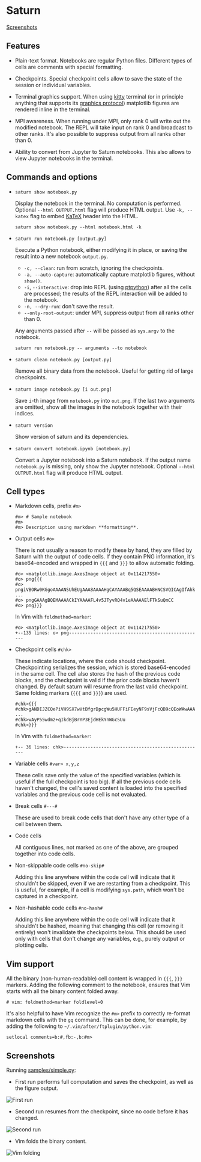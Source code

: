 # Saturn

[Screenshots](#screenshots)

## Features

* Plain-text format. Notebooks are regular Python files. Different types of
  cells are comments with special formatting.

* Checkpoints. Special checkpoint cells allow to save the state of the session
  or individual variables.

* Terminal graphics support. When using
  [kitty](https://sw.kovidgoyal.net/kitty/) terminal (or in principle anything
  that supports its [graphics protocol](https://sw.kovidgoyal.net/kitty/graphics-protocol.html))
  matplotlib figures are rendered inline in the terminal.

* MPI awareness. When running under MPI, only rank 0 will write out the
  modified notebook. The REPL will take input on rank 0 and broadcast to other
  ranks. It's also possible to suppress output from all ranks other than 0.

* Ability to convert from Jupyter to Saturn notebooks. This also allows to view
  Jupyter notebooks in the terminal.

## Commands and options

* `saturn show notebook.py`

  Display the notebook in the terminal. No computation is performed. Optional
  `--html OUTPUT.html` flag will produce HTML output. Use `-k, --katex` flag to
  embed [KaTeX](https://katex.org/) header into the HTML.

  `saturn show notebook.py --html notebook.html -k`

* `saturn run notebook.py [output.py]`

  Execute a Python notebook, either modifying it in place, or saving the result
  into a new notebook `output.py`.

  * `-c, --clean`: run from scratch, ignoring the checkpoints.
  * `-a, --auto-capture`: automatically capture matplotlib figures, without `show()`.
  * `-i`, `--interactive`:
    drop into REPL (using [ptpython](https://github.com/prompt-toolkit/ptpython))
    after all the cells are processed; the results of the REPL interaction will
    be added to the notebook.
  * `-n, --dry-run`: don't save the result.
  * `--only-root-output`: under MPI, suppress output from all ranks other than 0.

  Any arguments passed after `--` will be passed as `sys.argv` to the notebook.

  `saturn run notebook.py -- arguments --to notebook`

* `saturn clean notebook.py [output.py]`

  Remove all binary data from the notebook. Useful for getting rid of large
  checkpoints.

* `saturn image notebook.py [i out.png]`

  Save `i`-th image from `notebook.py` into `out.png`. If the last two
  arguments are omitted, show all the images in the notebook together with
  their indices.

* `saturn version`

  Show version of saturn and its dependencies.

* `saturn convert notebook.ipynb [notebook.py]`

  Convert a Jupyter notebook into a Saturn notebook. If the output name
  `notebook.py` is missing, only show the Jupyter notebook. Optional
  `--html OUTPUT.html` flag will produce HTML output.


## Cell types

* Markdown cells, prefix `#m>`

  ```
  #m> # Sample notebook
  #m>
  #m> Description using markdown **formatting**.
  ```

* Output cells `#o>`

  There is not usually a reason to modify these by hand, they are filled by
  Saturn with the output of code cells. If they contain PNG information, it's
  base64-encoded and wrapped in `{{{` and `}}}` to allow automatic folding.

  ```
  #o> <matplotlib.image.AxesImage object at 0x114217550>
  #o> png{{{
  #o> pngiVBORw0KGgoAAAANSUhEUgAAA8AAAAHgCAYAAABq5QSEAAAABHNCSVQICAgIfAhkiAAAAAlwSFlzAAAP
  ...
  #o> pngGAAAgBQEMAAAACkIYAAAAFL4v5JTyvRQ4v1eAAAAAElFTkSuQmCC
  #o> png}}}
  ```

  In Vim with `foldmethod=marker`:
  ```
  #o> <matplotlib.image.AxesImage object at 0x114217550>
  +--135 lines: o> png--------------------------------------------------
  ```

* Checkpoint cells `#chk>`

  These indicate locations, where the code should checkpoint. Checkpointing
  serializes the session, which is stored base64-encoded in the same cell. The
  cell also stores the hash of the previous code blocks, and the checkpoint is
  valid if the prior code blocks haven't changed. By default saturn will resume
  from the last valid checkpoint. Same folding markers (`{{{` and `}}}`) are used.

  ```
  #chk>{{{
  #chk>gANDIJZCQePiVH9SX7wVtBfgrDpcgWu5HUFFiFEeyNF9sVjFcQB9cQEoWAwAAABfX2J1aWx0aW5zX19x
  ...
  #chk>wAyP55wdmz+qIkdBjBrYP3EjdHEkYnWGcSUu
  #chk>}}}
  ```

  In Vim with `foldmethod=marker`:
  ```
  +-- 36 lines: chk>----------------------------------------------------
  ```

* Variable cells `#var> x,y,z`

  These cells save only the value of the specified variables (which is useful
  if the full checkpoint is too big). If all the previous code cells haven't
  changed, the cell's saved content is loaded into the specified variables and
  the previous code cell is not evaluated.

* Break cells `#---#`

  These are used to break code cells that don't have any other type of a cell
  between them.

* Code cells

  All contiguous lines, not marked as one of the above, are grouped together
  into code cells.

* Non-skippable code cells `#no-skip#`

  Adding this line anywhere within the code cell will indicate that it
  shouldn't be skipped, even if we are restarting from a checkpoint. This is
  useful, for example, if a cell is modifying `sys.path`, which won't be
  captured in a checkpoint.

* Non-hashable code cells `#no-hash#`

  Adding this line anywhere within the code cell will indicate that it
  shouldn't be hashed, meaning that changing this cell (or removing it
  entirely) won't invalidate the checkpoints below. This should be used only
  with cells that don't change any variables, e.g., purely output or plotting
  cells.

## Vim support

All the binary (non-human-readable) cell content is wrapped in `{{{`, `}}}`
markers. Adding the following comment to the notebook, ensures that Vim starts
with all the binary content folded away.

```
# vim: foldmethod=marker foldlevel=0
```

It's also helpful to have Vim recognize the `#m>` prefix to correctly re-format
markdown cells with the `gq` command. This can be done, for example, by adding
the following to `~/.vim/after/ftplugin/python.vim`:

```
setlocal comments=b:#,fb:-,b:#m>
```

## Screenshots

Running [samples/simple.py](https://github.com/mrzv/saturn/blob/master/samples/simple.py):

* First run performs full computation and saves the checkpoint, as well as the figure output.

![First run](https://github.com/mrzv/saturn/raw/master/resources/screenshots/simple-first-run.png)

* Second run resumes from the checkpoint, since no code before it has changed.

![Second run](https://github.com/mrzv/saturn/raw/master/resources/screenshots/simple-second-run.png)

* Vim folds the binary content.

![Vim folding](https://github.com/mrzv/saturn/raw/master/resources/screenshots/simple-vim.png)
